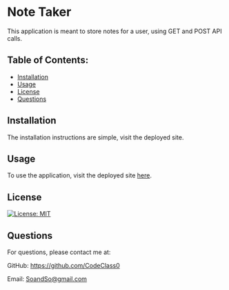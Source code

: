 # Note Taker
This application is meant to store notes for a user, using GET and POST API calls. 
## Table of Contents:
 - [Installation](#item-one)
 - [Usage](#item-two)
 - [License](#item-three)
 - [Questions](#item-four)

<a id="item-one"></a>
## Installation
The installation instructions are simple, visit the deployed site.
<a id="item-two"></a>
## Usage
To use the application, visit the deployed site [here](https://notes-app-project-6a20ac980521.herokuapp.com/).
<a id="item-three"></a>
## License

[![License: MIT](https://img.shields.io/badge/License-MIT-yellow.svg)](https://opensource.org/licenses/MIT)

<a id="item-four"></a>
## Questions
For questions, please contact me at:

GitHub: <a href=https://github.com/CodeClass0>https://github.com/CodeClass0</a>

Email: <a href=mailto:SoandSo@gmail.com>SoandSo@gmail.com</a>
